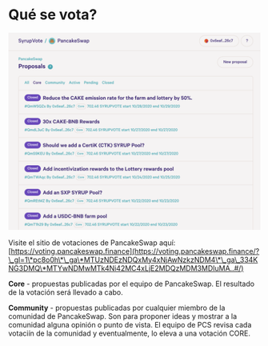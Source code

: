 # Qué se vota?

![](../../.gitbook/assets/screenshot-2020-11-02-at-3.56.39-pm.png)

Visite el sitio de votaciones de PancakeSwap aquí: [https://voting.pancakeswap.finance](https://voting.pancakeswap.finance/?\_gl=1\*pc8o0h\*\_ga\*MTUzNDEzNDQxMy4xNjAwNzkzNDM4\*\_ga\_334KNG3DMQ\*MTYwNDMwMTk4Ni42MC4xLjE2MDQzMDM3MDIuMA..#/)



**Core** - propuestas publicadas por el equipo de PancakeSwap. El resultado de la votación será llevado a cabo.

**Community** - propuestas publicadas por cualquier miembro de la comunidad de PancakeSwap. Son para proponer ideas y mostrar a la comunidad alguna opinión o punto de vista. El equipo de PCS revisa cada votaciín de la comunidad y eventualmente, lo eleva a una votación CORE.



